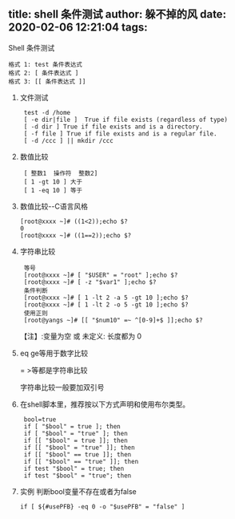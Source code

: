 title: shell 条件测试
author: 躲不掉的风
date: 2020-02-06 12:21:04
tags:
---
Shell 条件测试

    格式 1: test 条件表达式 
    格式 2: [ 条件表达式 ] 
    格式 3: [[ 条件表达式 ]]

1. 文件测试

        test -d /home
        [ -e dir|file ]  True if file exists (regardless of type)
        [ -d dir ] True if file exists and is a directory.
        [ -f file ] True if file exists and is a regular file.
        [ -d /ccc ] || mkdir /ccc
      
2. 数值比较 

        [ 整数1  操作符  整数2] 
        [ 1 -gt 10 ] 大于
        [ 1 -eq 10 ] 等于
3.  数值比较--C语言风格 

        [root@xxxx ~]# ((1<2));echo $?
        0
        [root@xxxx ~]# ((1==2));echo $?
        
4. 字符串比较

	    等号
        [root@xxxx ~]# [ "$USER" = "root" ];echo $?
        [root@xxxx ~]# [ -z "$var1" ];echo $?
        条件判断
        [root@xxxx ~]# [ 1 -lt 2 -a 5 -gt 10 ];echo $?
        [root@xxxx ~]# [ 1 -lt 2 -o 5 -gt 10 ];echo $?
    	使用正则	
        [root@yangs ~]# [[ "$num10" =~ ^[0-9]+$ ]];echo $?
    
	【注】:变量为空 或 未定义: 长度都为 0
    
5. eq  ge等用于数字比较

   = >等都是字符串比较	
  
	字符串比较一般要加双引号
    
6. 在shell脚本里，推荐按以下方式声明和使用布尔类型。

        bool=true
        if [ "$bool" = true ]; then
        if [ "$bool" = "true" ]; then
        if [[ "$bool" = true ]]; then
        if [[ "$bool" = "true" ]]; then
        if [[ "$bool" == true ]]; then
        if [[ "$bool" == "true" ]]; then
        if test "$bool" = true; then
        if test "$bool" = "true"; then
        
        
 7. 实例 判断bool变量不存在或者为false
 
 		if [ ${#usePFB} -eq 0 -o "$usePFB" = "false" ]